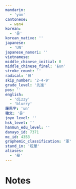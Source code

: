 ```yaml
---
mandarin:
  - 'yūn'
cantonese:
  - wan4
korean:
  - '운'
korean_native: ''
japanese:
  - 'UN'
japanese_nanori: ''
vietnamese:
middle_chinese_initial: 0
middle_chinese_final: 'ɨun'
stroke_count: ''
radical: '日'
skip_number: '2-4-9'
grade_level: '先進'
pos: ''
english:
  - 'dizzy'
  - 'blurry'
羅馬字: 'un'
韓文: '운'
joyo_level: ''
hsk_level: ''
hanmun_edu_level: ''
danayo_id: 7371
mc_id: 4353
graphemic_classification: '軍'
stand_in: '眩暈'
aliases:
  - '晕'
---
```


# Notes
